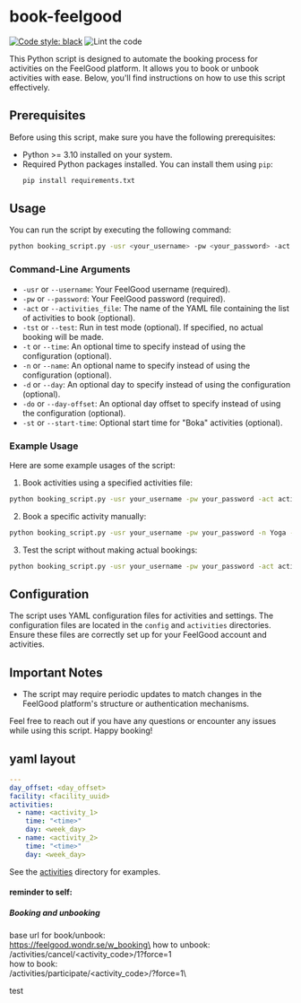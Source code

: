 # book-feelgood
[![Code style: black](https://img.shields.io/badge/code%20style-black-000000.svg)](https://github.com/psf/black)
![Lint the code](https://github.com/teodornoren/book-feelgood/actions/workflows/ci.yml/badge.svg)

This Python script is designed to automate the booking process for activities on the FeelGood platform. It allows you to book or unbook activities with ease. Below, you'll find instructions on how to use this script effectively.

## Prerequisites

Before using this script, make sure you have the following prerequisites:

- Python >= 3.10 installed on your system.
- Required Python packages installed. You can install them using `pip`:
  ```bash
  pip install requirements.txt
  ```

## Usage

You can run the script by executing the following command:

```bash
python booking_script.py -usr <your_username> -pw <your_password> -act <activities_file> -tst <test_mode> -t <time> -n <name> -d <day> -do <day_offset> -st <start_time>
```

### Command-Line Arguments

- `-usr` or `--username`: Your FeelGood username (required).
- `-pw` or `--password`: Your FeelGood password (required).
- `-act` or `--activities_file`: The name of the YAML file containing the list of activities to book (optional).
- `-tst` or `--test`: Run in test mode (optional). If specified, no actual booking will be made.
- `-t` or `--time`: An optional time to specify instead of using the configuration (optional).
- `-n` or `--name`: An optional name to specify instead of using the configuration (optional).
- `-d` or `--day`: An optional day to specify instead of using the configuration (optional).
- `-do` or `--day-offset`: An optional day offset to specify instead of using the configuration (optional).
- `-st` or `--start-time`: Optional start time for "Boka" activities (optional).

### Example Usage

Here are some example usages of the script:

1. Book activities using a specified activities file:

```bash
python booking_script.py -usr your_username -pw your_password -act activities_file
```

2. Book a specific activity manually:

```bash
python booking_script.py -usr your_username -pw your_password -n Yoga -t 18:30 -d Monday
```

3. Test the script without making actual bookings:

```bash
python booking_script.py -usr your_username -pw your_password -act activities_file -tst True
```

## Configuration

The script uses YAML configuration files for activities and settings. The configuration files are located in the `config` and `activities` directories. Ensure these files are correctly set up for your FeelGood account and activities.

## Important Notes
- The script may require periodic updates to match changes in the FeelGood platform's structure or authentication mechanisms.

Feel free to reach out if you have any questions or encounter any issues while using this script. Happy booking!

## yaml layout
```yaml
---
day_offset: <day_offset>
facility: <facility_uuid>
activities:
  - name: <activity_1>
    time: "<time>"
    day: <week_day>
  - name: <activity_2>
    time: "<time>"
    day: <week_day>
```
See the [activities](activities) directory for examples.

#### reminder to self:

##### Booking and unbooking 
base url for book/unbook:\
https://feelgood.wondr.se/w_booking\
how to unbook:\
    /activities/cancel/<activity_code>/1?force=1\
how to book:\
    /activities/participate/<activity_code>/?force=1\


test